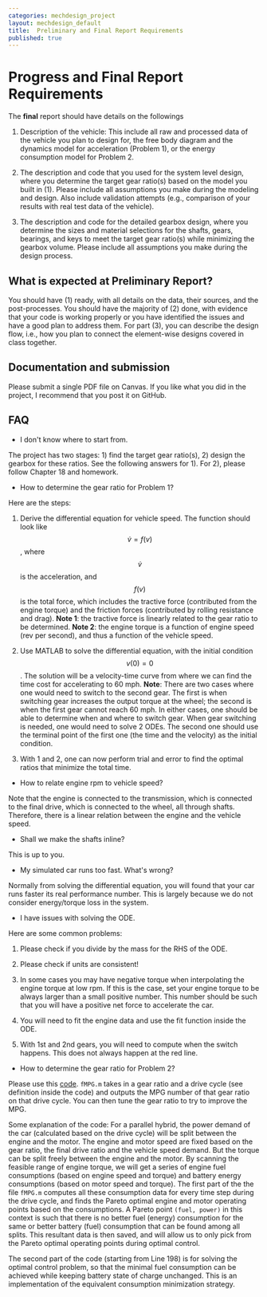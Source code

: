 ```yaml
---
categories: mechdesign_project
layout: mechdesign_default
title:  Preliminary and Final Report Requirements
published: true
---
```

<style TYPE="text/css">
code.has-jax {font: inherit; font-size: 100%; background: inherit; border: inherit;}
</style>
<script type="text/x-mathjax-config">
MathJax.Hub.Config({
    tex2jax: {
        inlineMath: [['$','$'], ['\\(','\\)']],
        skipTags: ['script', 'noscript', 'style', 'textarea', 'pre'] // removed 'code' entry
    }
});
MathJax.Hub.Queue(function() {
    var all = MathJax.Hub.getAllJax(), i;
    for(i = 0; i < all.length; i += 1) {
        all[i].SourceElement().parentNode.className += ' has-jax';
    }
});
</script>
<script type="text/javascript" src="http://cdn.mathjax.org/mathjax/latest/MathJax.js?config=TeX-AMS-MML_HTMLorMML"></script>


# Progress and Final Report Requirements

The **final** report should have details on the followings

1. Description of the vehicle: This include all raw and processed data of the vehicle you 
plan to design for, the free body diagram and the dynamics model for acceleration (Problem 1), 
or the energy consumption model for Problem 2.

2. The description and code that you used for the system level design, where you determine the target
gear ratio(s) based on the model you built in (1). Please include all assumptions 
you make during the modeling and design. Also include validation attempts (e.g., comparison of 
your results with real test data of the vehicle).

3. The description and code for the detailed gearbox design, where you determine 
the sizes and material selections for the shafts, gears, bearings, and keys to meet 
the target gear ratio(s) while minimizing the gearbox volume. 
Please include all assumptions you make during the design process.

## What is expected at Preliminary Report?

You should have (1) ready, with all details on the data, their sources, and the post-processes. 
You should have the majority of (2) done, with evidence that your code is working properly 
or you have identified the issues and have a good plan to address them. For part (3), 
you can describe the design flow, i.e., how you plan to connect the element-wise designs covered in
class together.

## Documentation and submission

Please submit a single PDF file on Canvas. 
If you like what you did in the project, I recommend that you post it on GitHub. 

## FAQ

* I don't know where to start from.

The project has two stages: 1) find the target gear ratio(s), 2) design the gearbox for these ratios.
See the following answers for 1). For 2), please follow Chapter 18 and homework.

* How to determine the gear ratio for Problem 1?

Here are the steps: 

1. Derive the differential equation for vehicle speed. The function should 
look like $$\dot{v} = f(v)$$, where $$\dot{v}$$ is the acceleration, and $$f(v)$$ is the total force,
which includes the tractive force (contributed from the engine torque) and the friction forces 
(contributed by rolling resistance and drag). **Note 1**: the tractive force is linearly related to 
the gear ratio to be determined. **Note 2**: the engine torque is a function of engine speed 
(rev per second), and thus a function of the vehicle speed.

2. Use MATLAB to solve the differential equation, with the initial condition $$v(0)=0$$. 
The solution will be a velocity-time curve from where we can find the time cost for accelerating
to 60 mph. **Note**: There are two cases where one would need to switch to the second gear. 
The first is when switching gear increases the output torque at the wheel; the second is when
the first gear cannot reach 60 mph. In either cases, one should be able to determine when 
and where to switch gear. When gear switching is needed, one would need to solve 2 ODEs. The 
second one should use the terminal point of the first one (the time and the velocity) as 
the initial condition.

3. With 1 and 2, one can now perform trial and error to find the optimal ratios that minimize
the total time.

* How to relate engine rpm to vehicle speed?

Note that the engine is connected to the transmission, which is connected to the final drive, 
which is connected to the wheel, all through shafts. Therefore, there is a linear relation 
between the engine and the vehicle speed.

* Shall we make the shafts inline?

This is up to you.

* My simulated car runs too fast. What's wrong?

Normally from solving the differential equation, you will found that your car runs faster
its real performance number. This is largely because we do not consider energy/torque loss in the 
system.

* I have issues with solving the ODE.

Here are some common problems: 

1. Please check if you divide by the mass for the RHS of the ODE.

2. Please check if units are consistent! 

3. In some cases you may have negative torque when
interpolating the engine torque at low rpm. If this is the case, set your engine torque to be 
always larger than a small positive number. This number should be such that you will have a 
positive net force to accelerate the car. 

4. You will need to fit the engine data and use the fit function inside the ODE.

5. With 1st and 2nd gears, you will need to compute when the switch happens. This does not
always happen at the red line.

* How to determine the gear ratio for Problem 2?

Please use this [code](\_teaching\mechdesign\ECMS_MEE342.zip). ```fMPG.m``` takes in a gear ratio and a drive cycle (see definition 
inside the code) and outputs the MPG number of that gear ratio on that drive cycle. You can
then tune the gear ratio to try to improve the MPG.

Some explanation of the code: For a parallel hybrid, the power demand of the car (calculated
based on the drive cycle) will be split between the engine and the motor. The engine and motor
speed are fixed based on the gear ratio, the final drive ratio and the vehicle speed demand. But
the torque can be split freely between the engine and the motor. By scanning the feasible range
of engine torque, we will get a series of engine fuel consumptions (based on engine speed and torque) and
battery energy consumptions (based on motor speed and torque). The first part of the 
the file ```fMPG.m``` computes all these consumption data for every time step during the drive cycle,
and finds the Pareto optimal engine and motor operating points based on the consumptions. A
Pareto point ```(fuel, power)``` in this context is such that there is no better fuel 
(energy) consumption for the same
or better battery (fuel) consumption that can be found among all splits. This resultant data
is then saved, and will allow us to only pick from the Pareto optimal operating points during 
optimal control.

The second part of the code (starting from Line 198) is for solving the optimal control problem, 
so that the minimal fuel consumption can be achieved while keeping battery state of charge
unchanged. This is an implementation of the equivalent consumption minimization strategy.






